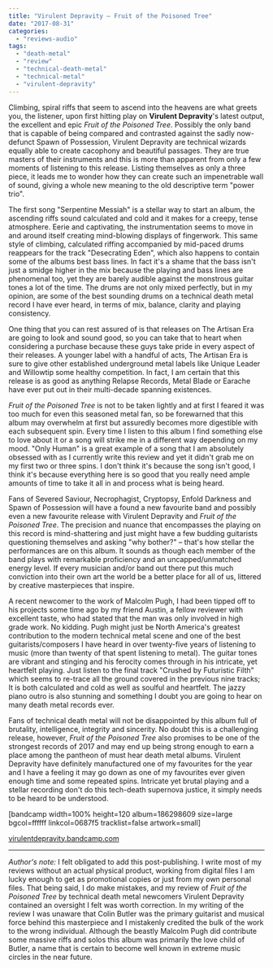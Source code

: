 ```yaml
---
title: "Virulent Depravity – Fruit of the Poisoned Tree"
date: "2017-08-31"
categories: 
  - "reviews-audio"
tags: 
  - "death-metal"
  - "review"
  - "technical-death-metal"
  - "technical-metal"
  - "virulent-depravity"
---
```


Climbing, spiral riffs that seem to ascend into the heavens are what greets you, the listener, upon first hitting play on **Virulent Depravity**'s latest output, the excellent and epic _Fruit of the Poisoned Tree_. Possibly the only band that is capable of being compared and contrasted against the sadly now-defunct Spawn of Possession, Virulent Depravity are technical wizards equally able to create cacophony and beautiful passages. They are true masters of their instruments and this is more than apparent from only a few moments of listening to this release. Listing themselves as only a three piece, it leads me to wonder how they can create such an impenetrable wall of sound, giving a whole new meaning to the old descriptive term "power trio".

The first song "Serpentine Messiah" is a stellar way to start an album, the ascending riffs sound calculated and cold and it makes for a creepy, tense atmosphere. Eerie and captivating, the instrumentation seems to move in and around itself creating mind-blowing displays of fingerwork. This same style of climbing, calculated riffing accompanied by mid-paced drums reappears for the track "Desecrating Eden", which also happens to contain some of the albums best bass lines. In fact it's a shame that the bass isn't just a smidge higher in the mix because the playing and bass lines are phenomenal too, yet they are barely audible against the monstrous guitar tones a lot of the time. The drums are not only mixed perfectly, but in my opinion, are some of the best sounding drums on a technical death metal record I have ever heard, in terms of mix, balance, clarity and playing consistency.

One thing that you can rest assured of is that releases on The Artisan Era are going to look and sound good, so you can take that to heart when considering a purchase because these guys take pride in every aspect of their releases. A younger label with a handful of acts, The Artisan Era is sure to give other established underground metal labels like Unique Leader and Willowtip some healthy competition. In fact, I am certain that this release is as good as anything Relapse Records, Metal Blade or Earache have ever put out in their multi-decade spanning existences.

_Fruit of the Poisoned Tree_ is not to be taken lightly and at first I feared it was too much for even this seasoned metal fan, so be forewarned that this album may overwhelm at first but assuredly becomes more digestible with each subsequent spin. Every time I listen to this album I find something else to love about it or a song will strike me in a different way depending on my mood. "Only Human" is a great example of a song that I am absolutely obsessed with as I currently write this review and yet it didn't grab me on my first two or three spins. I don't think it's because the song isn't good, I think it's because everything here is so good that you really need ample amounts of time to take it all in and process what is being heard.

Fans of Severed Saviour, Necrophagist, Cryptopsy, Enfold Darkness and Spawn of Possession will have a found a new favourite band and possibly even a new favourite release with Virulent Depravity and _Fruit of the Poisoned Tree_. The precision and nuance that encompasses the playing on this record is mind-shattering and just might have a few budding guitarists questioning themselves and asking "why bother?" – that's how stellar the performances are on this album. It sounds as though each member of the band plays with remarkable proficiency and an uncapped/unmatched energy level. If every musician and/or band out there put this much conviction into their own art the world be a better place for all of us, littered by creative masterpieces that inspire.

A recent newcomer to the work of Malcolm Pugh, I had been tipped off to his projects some time ago by my friend Austin, a fellow reviewer with excellent taste, who had stated that the man was only involved in high grade work. No kidding. Pugh might just be North America's greatest contribution to the modern technical metal scene and one of the best guitarists/composers I have heard in over twenty-five years of listening to music (more than twenty of that spent listening to metal). The guitar tones are vibrant and stinging and his ferocity comes through in his intricate, yet heartfelt playing. Just listen to the final track "Crushed by Futuristic Filth" which seems to re-trace all the ground covered in the previous nine tracks; It is both calculated and cold as well as soulful and heartfelt. The jazzy piano outro is also stunning and something I doubt you are going to hear on many death metal records ever.

Fans of technical death metal will not be disappointed by this album full of brutality, intelligence, integrity and sincerity. No doubt this is a challenging release, however, _Fruit of the Poisoned Tree_ also promises to be one of the strongest records of 2017 and may end up being strong enough to earn a place among the pantheon of must hear death metal albums. Virulent Depravity have definitely manufactured one of my favourites for the year and I have a feeling it may go down as one of my favourites ever given enough time and some repeated spins. Intricate yet brutal playing and a stellar recording don't do this tech-death supernova justice, it simply needs to be heard to be understood.

\[bandcamp width=100% height=120 album=186298609 size=large bgcol=ffffff linkcol=0687f5 tracklist=false artwork=small\]

[virulentdepravity.bandcamp.com](https://virulentdepravity.bandcamp.com/)

* * *

_Author's note:_ I felt obligated to add this post-publishing. I write most of my reviews without an actual physical product, working from digital files I am lucky enough to get as promotional copies or just from my own personal files. That being said, I do make mistakes, and my review of _Fruit of the Poisoned Tree_ by technical death metal newcomers Virulent Depravity contained an oversight I felt was worth correction. In my writing of the review I was unaware that Colin Butler was the primary guitarist and musical force behind this masterpiece and I mistakenly credited the bulk of the work to the wrong individual. Although the beastly Malcolm Pugh did contribute some massive riffs and solos this album was primarily the love child of Butler, a name that is certain to become well known in extreme music circles in the near future.
